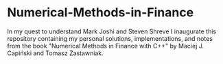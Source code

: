 # Numerical-Methods-in-Finance
In my quest to understand Mark Joshi and Steven Shreve I inaugurate this repository containing my personal solutions, implementations, and notes from the book "Numerical Methods in Finance with C++" by Maciej J. Capiński and Tomasz Zastawniak.
